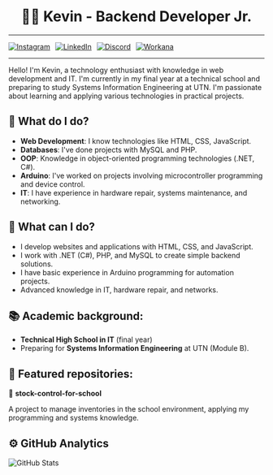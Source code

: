 <h1 align="center">👨‍💻 Kevin - Backend Developer Jr.</h1>

---

<div style="display: flex; gap: 10px;">
  <a href="https://www.instagram.com/malokevin_/">
    <img src="https://img.shields.io/badge/Instagram-@malokevin_-E4405F?logo=instagram&logoColor=white&style=flat" alt="Instagram">
  </a>
  <a href="https://www.linkedin.com/in/kevin-villanueva-040288291/">
    <img src="https://img.shields.io/badge/LinkedIn-@KevinVillanueva-0077B5?logo=linkedin&logoColor=white&style=flat" alt="LinkedIn">
  </a>
  <a href="https://discord.com/users/680188094376312863">
    <img src="https://img.shields.io/badge/Discord-!Mkevin-7289DA?logo=discord&logoColor=white&style=flat" alt="Discord">
  </a>
  <a href="https://www.workana.com/freelancer/cd87276a7b242849bd229eb8ad079586">
    <img src="https://img.shields.io/badge/Workana-KevinVillanueva-FF6A00?logo=workana&logoColor=white&style=flat" alt="Workana">
  </a>
</div>

---

Hello! I'm Kevin, a technology enthusiast with knowledge in web development and IT. I'm currently in my final year at a technical school and preparing to study Systems Information Engineering at UTN. I'm passionate about learning and applying various technologies in practical projects.

## 🚀 What do I do?

- **Web Development**: I know technologies like HTML, CSS, JavaScript.
- **Databases**: I've done projects with MySQL and PHP.
- **OOP**: Knowledge in object-oriented programming technologies (.NET, C#).
- **Arduino**: I've worked on projects involving microcontroller programming and device control.
- **IT**: I have experience in hardware repair, systems maintenance, and networking.

## 🧠 What can I do?

- I develop websites and applications with HTML, CSS, and JavaScript.
- I work with .NET (C#), PHP, and MySQL to create simple backend solutions.
- I have basic experience in Arduino programming for automation projects.
- Advanced knowledge in IT, hardware repair, and networks.

## 📚 Academic background:

- **Technical High School in IT** (final year)
- Preparing for **Systems Information Engineering** at UTN (Module B).

## 📂 Featured repositories:
📁 **stock-control-for-school**

A project to manage inventories in the school environment, applying my programming and systems knowledge.

## ⚙️ GitHub Analytics
![GitHub Stats](https://github-readme-stats.vercel.app/api?username=kevinn809&show_icons=true&theme=radical)
